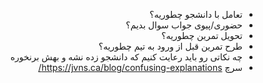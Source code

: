 <div dir="rtl">

- تعامل با دانشجو چطوریه؟
- حضوری/پیوی جواب سوال بدیم؟
- تحویل تمرین چطوریه؟
- طرح تمرین قبل از ورود به تیم چطوریه؟
- چه نکاتی رو باید رعایت کنیم که دانشجو زده نشه و بهش برنخوره
- سرچ
  https://jvns.ca/blog/confusing-explanations/

</div>
